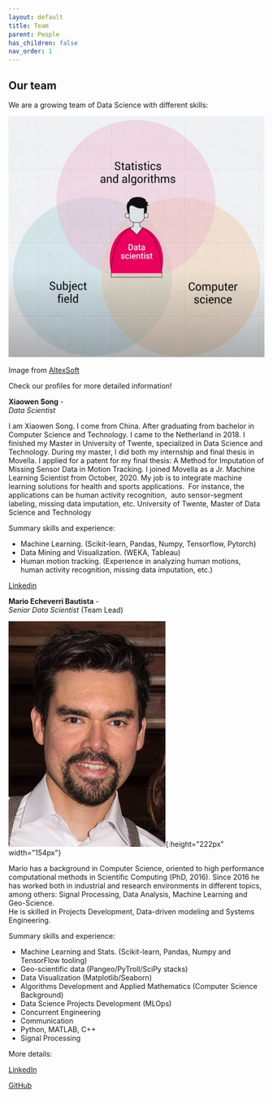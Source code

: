 ```yaml
---
layout: default
title: Team
parent: People
has_children: false
nav_order: 1
---
```


## Our team

We are a growing team of Data Science with different skills:

![](/assets/DataScientist.png)

Image from [AltexSoft](https://www.altexsoft.com/) 

Check our profiles for more detailed information!




**Xiaowen Song** -  
*Data Scientist* 

I am Xiaowen Song. I come from China. After graduating from bachelor in Computer Science and Technology. I came to the Netherland in 2018. I finished my Master in University of Twente, specialized in Data Science and Technology. During my master, I did both my internship and final thesis in Movella. I applied for a patent for my final thesis: A Method for Imputation of Missing Sensor Data in Motion Tracking. I joined Movella as a Jr. Machine Learning Scientist from October, 2020. My job is to integrate machine learning solutions for health and sports applications.  For instance, the applications can be human activity recognition,  auto sensor-segment labeling, missing data imputation, etc. University of Twente, Master of Data Science and Technology

Summary skills and experience:
- Machine Learning. (Scikit-learn, Pandas, Numpy, Tensorflow, Pytorch)
- Data Mining and Visualization. (WEKA, Tableau)
- Human motion tracking. (Experience in analyzing human motions, human activity recognition, missing data imputation, etc.) 

[Linkedin](https://www.linkedin.com/in/xiaowen-song-4220a017a/)


**Mario Echeverri Bautista** -  
*Senior Data Scientist* (Team Lead) 

![](/assets/mario.jpg){:height="222px" width="154px"}

Mario has a background in Computer Science, oriented to high performance computational methods in Scientific Computing (PhD, 2016). Since 2016 he has worked both in industrial and research environments in different topics, among others: Signal Processing, Data Analysis, Machine Learning and Geo-Science.  
He is skilled in Projects Development, Data-driven modeling and Systems Engineering. 

Summary skills and experience:
- Machine Learning and Stats. (Scikit-learn, Pandas, Numpy and TensorFlow tooling)
- Geo-scientific data (Pangeo/PyTroll/SciPy stacks)
- Data Visualization (Matplotlib/Seaborn)
- Algorithms Development and Applied Mathematics (Computer Science Background)
- Data Science Projects Development (MLOps) 
- Concurrent Engineering  
- Communication
- Python, MATLAB, C++
- Signal Processing

More details:

[LinkedIn](www.linkedin.com/in/mario-echeverri-bautista)

[GitHub](https://github.com/deweatherman)




















